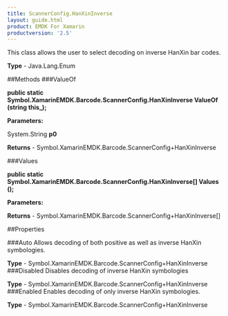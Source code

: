 ```yaml
---
title: ScannerConfig.HanXinInverse
layout: guide.html
product: EMDK For Xamarin 
productversion: '2.5' 
---
```

This class allows the user to select decoding on inverse HanXin bar codes.

**Type** - Java.Lang.Enum

##Methods
###ValueOf

**public static Symbol.XamarinEMDK.Barcode.ScannerConfig.HanXinInverse ValueOf (string this_);**


        

**Parameters:**

System.String **p0** 

**Returns** - Symbol.XamarinEMDK.Barcode.ScannerConfig+HanXinInverse

###Values

**public static Symbol.XamarinEMDK.Barcode.ScannerConfig.HanXinInverse[] Values ();**


        

**Parameters:**

**Returns** - Symbol.XamarinEMDK.Barcode.ScannerConfig+HanXinInverse[]

##Properties

###Auto
Allows decoding of both positive as well as inverse HanXin symbologies.

**Type** - Symbol.XamarinEMDK.Barcode.ScannerConfig+HanXinInverse
###Disabled
Disables decoding of inverse HanXin symbologies

**Type** - Symbol.XamarinEMDK.Barcode.ScannerConfig+HanXinInverse
###Enabled
Enables decoding of only inverse HanXin symbologies.

**Type** - Symbol.XamarinEMDK.Barcode.ScannerConfig+HanXinInverse
